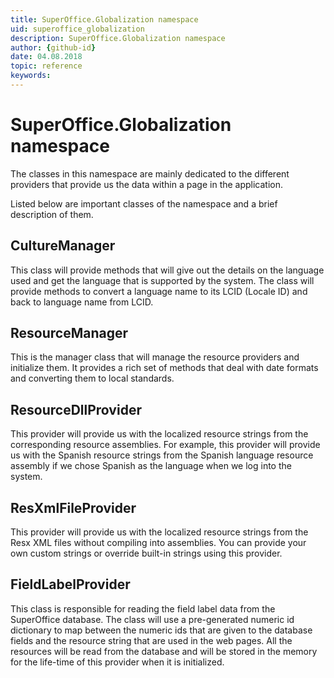 ```yaml
---
title: SuperOffice.Globalization namespace
uid: superoffice_globalization 
description: SuperOffice.Globalization namespace
author: {github-id}
date: 04.08.2018
topic: reference
keywords:
---
```


# SuperOffice.Globalization namespace

The classes in this namespace are mainly dedicated to the different providers that provide us the data within a page in the application.

Listed below are important classes of the namespace and a brief description of them.

## CultureManager

This class will provide methods that will give out the details on the language used and get the language that is supported by the system. The class will provide methods to convert a language name to its LCID (Locale ID) and back to language name from LCID.

## ResourceManager

This is the manager class that will manage the resource providers and initialize them. It provides a rich set of methods that deal with date formats and converting them to local standards.

## ResourceDllProvider

This provider will provide us with the localized resource strings from the corresponding resource assemblies. For example, this provider will provide us with the Spanish resource strings from the Spanish language resource assembly if we chose Spanish as the language when we log into the system.

## ResXmlFileProvider

This provider will provide us with the localized resource strings from the Resx XML files without compiling into assemblies. You can provide your own custom strings or override built-in strings using this provider.

## FieldLabelProvider

This class is responsible for reading the field label data from the SuperOffice database. The class will use a pre-generated numeric id dictionary to map between the numeric ids that are given to the database fields and the resource string that are used in the web pages. All the resources will be read from the database and will be stored in the memory for the life-time of this provider when it is initialized.
